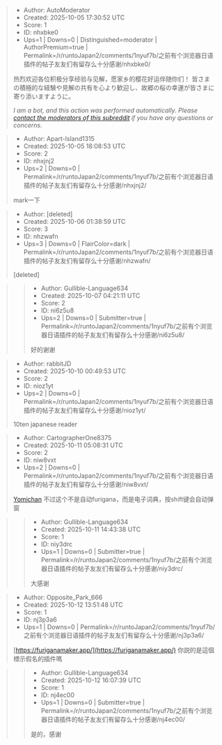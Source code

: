 > - Author: AutoModerator
> - Created: 2025-10-05 17:30:52 UTC
> - Score: 1
> - ID: nhxbke0
> - Ups=1 | Downs=0 | Distinguished=moderator | AuthorPremium=true | Permalink=/r/runtoJapan2/comments/1nyuf7b/之前有个浏览器日语插件的帖子友友们有留存么十分感谢/nhxbke0/
>
> 热烈欢迎各位积极分享经验与见解，愿家乡的樱花好运伴随你们！
> 皆さまの積極的な経験や見解の共有を心より歓迎し、故郷の桜の幸運が皆さまに寄り添いますように。
> 
> *I am a bot, and this action was performed automatically. Please [contact the moderators of this subreddit](/message/compose/?to=/r/runtoJapan2) if you have any questions or concerns.*

> - Author: Apart-Island1315
> - Created: 2025-10-05 18:08:53 UTC
> - Score: 2
> - ID: nhxjnj2
> - Ups=2 | Downs=0 | Permalink=/r/runtoJapan2/comments/1nyuf7b/之前有个浏览器日语插件的帖子友友们有留存么十分感谢/nhxjnj2/
>
> mark一下

> - Author: [deleted]
> - Created: 2025-10-06 01:38:59 UTC
> - Score: 3
> - ID: nhzwafn
> - Ups=3 | Downs=0 | FlairColor=dark | Permalink=/r/runtoJapan2/comments/1nyuf7b/之前有个浏览器日语插件的帖子友友们有留存么十分感谢/nhzwafn/
>
> [deleted]

>> - Author: Gullible-Language634
>> - Created: 2025-10-07 04:21:11 UTC
>> - Score: 2
>> - ID: ni6z5u8
>> - Ups=2 | Downs=0 | Submitter=true | Permalink=/r/runtoJapan2/comments/1nyuf7b/之前有个浏览器日语插件的帖子友友们有留存么十分感谢/ni6z5u8/
>>
>> 好的谢谢

> - Author: rabbitJD
> - Created: 2025-10-10 00:49:53 UTC
> - Score: 2
> - ID: nioz1yt
> - Ups=2 | Downs=0 | Permalink=/r/runtoJapan2/comments/1nyuf7b/之前有个浏览器日语插件的帖子友友们有留存么十分感谢/nioz1yt/
>
> 10ten japanese reader

> - Author: CartographerOne8375
> - Created: 2025-10-11 05:08:31 UTC
> - Score: 2
> - ID: niw8vxt
> - Ups=2 | Downs=0 | Permalink=/r/runtoJapan2/comments/1nyuf7b/之前有个浏览器日语插件的帖子友友们有留存么十分感谢/niw8vxt/
>
> [Yomichan](http://learnjapanese.moe/yomichan/)
> 不过这个不是自动furigana，而是电子词典，按shift键会自动弹窗

>> - Author: Gullible-Language634
>> - Created: 2025-10-11 14:43:38 UTC
>> - Score: 1
>> - ID: niy3drc
>> - Ups=1 | Downs=0 | Submitter=true | Permalink=/r/runtoJapan2/comments/1nyuf7b/之前有个浏览器日语插件的帖子友友们有留存么十分感谢/niy3drc/
>>
>> 大感谢

> - Author: Opposite_Park_666
> - Created: 2025-10-12 13:51:48 UTC
> - Score: 1
> - ID: nj3p3a6
> - Ups=1 | Downs=0 | Permalink=/r/runtoJapan2/comments/1nyuf7b/之前有个浏览器日语插件的帖子友友们有留存么十分感谢/nj3p3a6/
>
> [https://furiganamaker.app/](https://furiganamaker.app/) 你説的是這個標示假名的插件嗎

>> - Author: Gullible-Language634
>> - Created: 2025-10-12 16:07:39 UTC
>> - Score: 1
>> - ID: nj4ec00
>> - Ups=1 | Downs=0 | Submitter=true | Permalink=/r/runtoJapan2/comments/1nyuf7b/之前有个浏览器日语插件的帖子友友们有留存么十分感谢/nj4ec00/
>>
>> 是的，感谢
